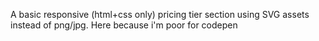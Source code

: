 A basic responsive (html+css only) pricing tier section using SVG assets instead of png/jpg. 
Here because i'm poor for codepen
